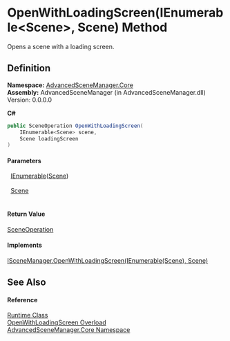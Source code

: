 # OpenWithLoadingScreen(IEnumerable&lt;Scene&gt;, Scene) Method


Opens a scene with a loading screen.



## Definition
**Namespace:** <a href="N_AdvancedSceneManager_Core">AdvancedSceneManager.Core</a>  
**Assembly:** AdvancedSceneManager (in AdvancedSceneManager.dll) Version: 0.0.0.0

**C#**
``` C#
public SceneOperation OpenWithLoadingScreen(
	IEnumerable<Scene> scene,
	Scene loadingScreen
)
```



#### Parameters
<dl><dt>  <a href="https://learn.microsoft.com/dotnet/api/system.collections.generic.ienumerable-1" target="_blank" rel="noopener noreferrer">IEnumerable</a>(<a href="T_AdvancedSceneManager_Models_Scene">Scene</a>)</dt><dd> </dd><dt>  <a href="T_AdvancedSceneManager_Models_Scene">Scene</a></dt><dd> </dd></dl>

#### Return Value
<a href="T_AdvancedSceneManager_Core_SceneOperation">SceneOperation</a>

#### Implements
<a href="M_AdvancedSceneManager_DependencyInjection_ISceneManager_OpenWithLoadingScreen_1">ISceneManager.OpenWithLoadingScreen(IEnumerable(Scene), Scene)</a>  


## See Also


#### Reference
<a href="T_AdvancedSceneManager_Core_Runtime">Runtime Class</a>  
<a href="Overload_AdvancedSceneManager_Core_Runtime_OpenWithLoadingScreen">OpenWithLoadingScreen Overload</a>  
<a href="N_AdvancedSceneManager_Core">AdvancedSceneManager.Core Namespace</a>  
